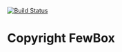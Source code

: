 [![Build Status](https://travis-ci.com/FewBox/FewBox.Service.DBJob.svg?branch=master)](https://travis-ci.com/FewBox/FewBox.Service.DBJob)
# Copyright FewBox